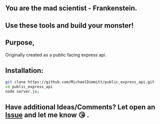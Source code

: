 ## You are the mad scientist - Frankenstein. 

## Use these tools and build your monster!

## Purpose, 
Originally created as a public facing express api. 

## Installation: 
```bash
git clone https://github.com/MichaelDimmitt/public_express_api.git
cd public_express_api
node server.js;
```

## Have additional Ideas/Comments? Let open an [Issue](https://github.com/MichaelDimmitt/projectFrankenstien/issues) and let me know 😘 .
